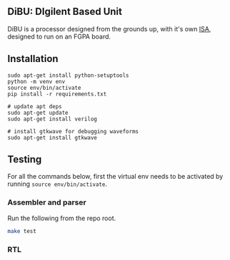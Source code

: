 ## DiBU: DIgilent Based Unit

DiBU is a processor designed from the grounds up, with it's own [ISA](https://www.overleaf.com/read/fgpwwyyhspns), designed to run on an FGPA board.

## Installation

```
sudo apt-get install python-setuptools
python -m venv env
source env/bin/activate
pip install -r requirements.txt

# update apt deps
sudo apt-get update
sudo apt-get install verilog

# install gtkwave for debugging waveforms
sudo apt-get install gtkwave
```

## Testing

For all the commands below, first the virtual env needs to be activated by running `source env/bin/activate`.

### Assembler and parser

Run the following from the repo root.
```bash
make test
```

### RTL

```

```
